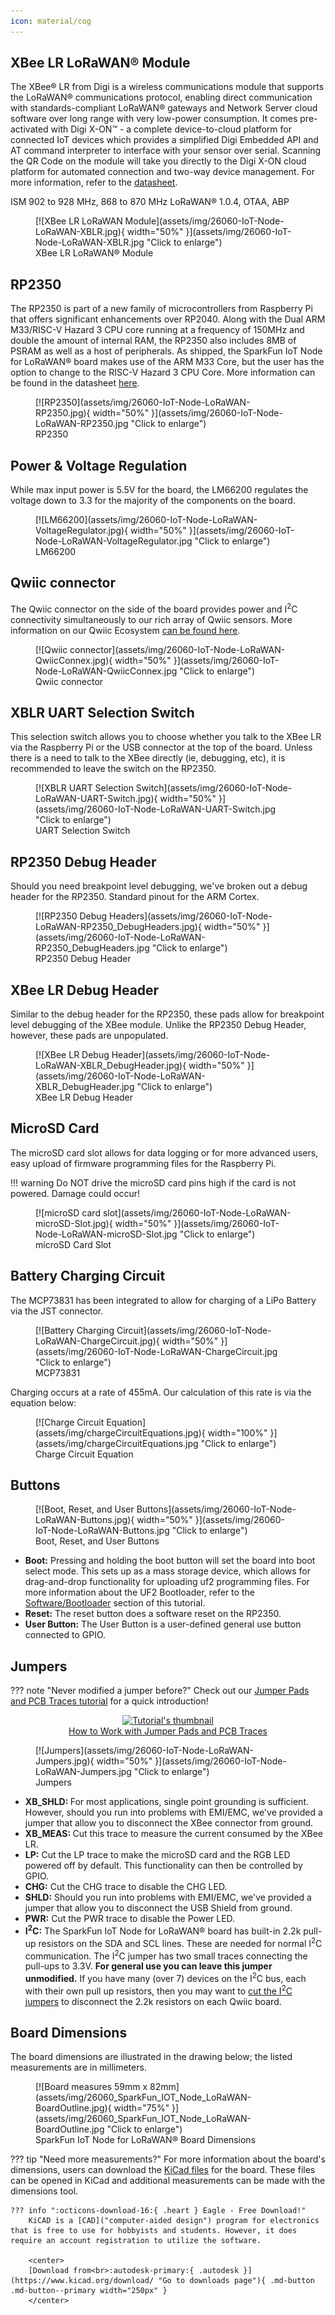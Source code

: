 ```yaml
---
icon: material/cog
---
```


 
## XBee LR LoRaWAN® Module

The XBee® LR from Digi is a wireless communications module that supports the LoRaWAN® communications protocol, enabling direct communication with standards-compliant LoRaWAN® gateways and Network Server cloud software over long range with very low-power consumption. It comes pre-activated with Digi X-ON™ - a complete device-to-cloud platform for connected IoT devices which provides a simplified Digi Embedded API and AT command interpreter to interface with your sensor over serial. Scanning the QR Code on the module will take you directly to the Digi X-ON cloud platform for automated connection and two-way device management. For more information, refer to the [datasheet](assets/component_documentation/Digi-XBLR-Datasheet.pdf).


ISM 902 to 928 MHz, 868 to 870 MHz
LoRaWAN® 1.0.4, OTAA, ABP


<figure markdown>
[![XBee LR LoRaWAN Module](assets/img/26060-IoT-Node-LoRaWAN-XBLR.jpg){ width="50%" }](assets/img/26060-IoT-Node-LoRaWAN-XBLR.jpg "Click to enlarge")
<figcaption markdown>XBee LR LoRaWAN® Module</figcaption>
</figure>

## RP2350

The RP2350 is part of a new family of microcontrollers from Raspberry Pi that offers significant enhancements over RP2040. Along with the Dual ARM M33/RISC-V Hazard 3 CPU core running at a frequency of 150MHz and double the amount of internal RAM, the RP2350 also includes 8MB of PSRAM as well as a host of peripherals. As shipped, the SparkFun IoT Node for LoRaWAN® board makes use of the ARM M33 Core, but the user has the option to change to the RISC-V Hazard 3 CPU Core. More information can be found in the datasheet [here](assets/component_documentation/).

<figure markdown>
[![RP2350](assets/img/26060-IoT-Node-LoRaWAN-RP2350.jpg){ width="50%" }](assets/img/26060-IoT-Node-LoRaWAN-RP2350.jpg "Click to enlarge")
<figcaption markdown>RP2350</figcaption>
</figure>

## Power & Voltage Regulation

While max input power is 5.5V for the board, the LM66200 regulates the voltage down to 3.3 for the majority of the components on the board. 

<figure markdown>
[![LM66200](assets/img/26060-IoT-Node-LoRaWAN-VoltageRegulator.jpg){ width="50%" }](assets/img/26060-IoT-Node-LoRaWAN-VoltageRegulator.jpg "Click to enlarge")
<figcaption markdown>LM66200</figcaption>
</figure>

## Qwiic connector

The Qwiic connector on the side of the board provides power and I<sup>2</sup>C connectivity simultaneously to our rich array of Qwiic sensors. More information on our Qwiic Ecosystem [can be found here](https://www.sparkfun.com/qwiic). 


<figure markdown>
[![Qwiic connector](assets/img/26060-IoT-Node-LoRaWAN-QwiicConnex.jpg){ width="50%" }](assets/img/26060-IoT-Node-LoRaWAN-QwiicConnex.jpg "Click to enlarge")
<figcaption markdown>Qwiic connector</figcaption>
</figure>

## XBLR UART Selection Switch

This selection switch allows you to choose whether you talk to the XBee LR via the Raspberry Pi or the USB connector at the top of the board. Unless there is a need to talk to the XBee directly (ie, debugging, etc), it is recommended to leave the switch on the RP2350.

<figure markdown>
[![XBLR UART Selection Switch](assets/img/26060-IoT-Node-LoRaWAN-UART-Switch.jpg){ width="50%" }](assets/img/26060-IoT-Node-LoRaWAN-UART-Switch.jpg "Click to enlarge")
<figcaption markdown>UART Selection Switch</figcaption>
</figure>

## RP2350 Debug Header

Should you need breakpoint level debugging, we've broken out a debug header for the RP2350. Standard pinout for the ARM Cortex. 

<figure markdown>
[![RP2350 Debug Headers](assets/img/26060-IoT-Node-LoRaWAN-RP2350_DebugHeaders.jpg){ width="50%" }](assets/img/26060-IoT-Node-LoRaWAN-RP2350_DebugHeaders.jpg "Click to enlarge")
<figcaption markdown>RP2350 Debug Header</figcaption>
</figure>



## XBee LR Debug Header

Similar to the debug header for the RP2350, these pads allow for breakpoint level debugging of the XBee module. Unlike the RP2350 Debug Header, however, these pads are unpopulated. 

<figure markdown>
[![XBee LR Debug Header](assets/img/26060-IoT-Node-LoRaWAN-XBLR_DebugHeader.jpg){ width="50%" }](assets/img/26060-IoT-Node-LoRaWAN-XBLR_DebugHeader.jpg "Click to enlarge")
<figcaption markdown>XBee LR Debug Header</figcaption>
</figure>

## MicroSD Card

The microSD card slot allows for data logging or for more advanced users, easy upload of firmware programming files for the Raspberry Pi.

!!! warning
	Do NOT drive the microSD card pins high if the card is not powered. Damage could occur! 

<figure markdown>
[![microSD card slot](assets/img/26060-IoT-Node-LoRaWAN-microSD-Slot.jpg){ width="50%" }](assets/img/26060-IoT-Node-LoRaWAN-microSD-Slot.jpg "Click to enlarge")
<figcaption markdown>microSD Card Slot</figcaption>
</figure>


## Battery Charging Circuit

The MCP73831 has been integrated to allow for charging of a LiPo Battery via the JST connector. 

<figure markdown>
[![Battery Charging Circuit](assets/img/26060-IoT-Node-LoRaWAN-ChargeCircuit.jpg){ width="50%" }](assets/img/26060-IoT-Node-LoRaWAN-ChargeCircuit.jpg "Click to enlarge")
<figcaption markdown>MCP73831</figcaption>
</figure>

Charging occurs at a rate of 455mA. Our calculation of this rate is via the equation below: 

<figure markdown>
[![Charge Circuit Equation](assets/img/chargeCircuitEquations.jpg){ width="100%" }](assets/img/chargeCircuitEquations.jpg "Click to enlarge")
<figcaption markdown>Charge Circuit Equation</figcaption>
</figure>




## Buttons

<figure markdown>
[![Boot, Reset, and User Buttons](assets/img/26060-IoT-Node-LoRaWAN-Buttons.jpg){ width="50%" }](assets/img/26060-IoT-Node-LoRaWAN-Buttons.jpg "Click to enlarge")
<figcaption markdown>Boot, Reset, and User Buttons</figcaption>
</figure>

* <b>Boot:</b>
	Pressing and holding the boot button will set the board into boot select mode. This sets up as a mass storage device, which allows for drag-and-drop functionality for uploading uf2 programming files. For more information about the UF2 Bootloader, refer to the [Software/Bootloader](./uf2.md) section of this tutorial. 
* <b>Reset:</b>
	The reset button does a software reset on the RP2350. 
* <b>User Button:</b>
	The User Button is a user-defined general use button connected to GPIO. 



## Jumpers

??? note "Never modified a jumper before?"
	Check out our <a href="https://learn.sparkfun.com/tutorials/664">Jumper Pads and PCB Traces tutorial</a> for a quick introduction!
	<p align="center">
		<a href="https://learn.sparkfun.com/tutorials/664">
		<img src="https://cdn.sparkfun.com/c/264-148/assets/learn_tutorials/6/6/4/PCB_TraceCutLumenati.jpg" alt="Tutorial's thumbnail"><br>
        How to Work with Jumper Pads and PCB Traces</a>
	</p>

<figure markdown>
[![Jumpers](assets/img/26060-IoT-Node-LoRaWAN-Jumpers.jpg){ width="50%" }](assets/img/26060-IoT-Node-LoRaWAN-Jumpers.jpg "Click to enlarge")
<figcaption markdown>Jumpers</figcaption>
</figure>


* <b>XB_SHLD: </b>
	For most applications, single point grounding is sufficient. However, should you run into problems with EMI/EMC, we've provided a jumper that allow you to disconnect the XBee connector from ground.
* <b>XB_MEAS: </b>
	Cut this trace to measure the current consumed by the XBee LR. 
* <b>LP:</b>
	Cut the LP trace to make the microSD card and the RGB LED powered off by default. This functionality can then be controlled by GPIO. 
* <b>CHG:</b>
	Cut the CHG trace to disable the CHG LED. 
* <b>SHLD:</b>
	Should you run into problems with EMI/EMC, we've provided a jumper that allow you to disconnect the USB Shield from ground.
* <b>PWR:</b>
	Cut the PWR trace to disable the Power LED. 
* <b>I<sup>2</sup>C:</b>
	The SparkFun IoT Node for LoRaWAN® board has built-in 2.2k pull-up resistors on the SDA and SCL lines. These are needed for normal I<sup>2</sup>C communication. The I<sup>2</sup>C jumper has two small traces connecting the pull-ups to 3.3V. **For general use you can leave this jumper unmodified.** If you have many (over 7) devices on the I<sup>2</sup>C bus, each with their own pull up resistors, then you may want to [cut the I<sup>2</sup>C jumpers](https://learn.sparkfun.com/tutorials/how-to-work-with-jumper-pads-and-pcb-traces) to disconnect the 2.2k resistors on each Qwiic board.




## Board Dimensions

The board dimensions are illustrated in the drawing below; the listed measurements are in millimeters.


<figure markdown>
[![Board measures 59mm x 82mm](assets/img/26060_SparkFun_IOT_Node_LoRaWAN-BoardOutline.jpg){ width="75%" }](assets/img/26060_SparkFun_IOT_Node_LoRaWAN-BoardOutline.jpg "Click to enlarge")
<figcaption markdown>SparkFun IoT Node for LoRaWAN® Board Dimensions</figcaption>
</figure>

	
??? tip "Need more measurements?"
	For more information about the board's dimensions, users can download the [KiCad files](../assets/board_files/SparkFun_IoT_Node_LoRaWAN_KiCADFiles.zip) for the board. These files can be opened in KiCad and additional measurements can be made with the dimensions tool.

	??? info ":octicons-download-16:{ .heart } Eagle - Free Download!"
		KiCAD is a [CAD]("computer-aided design") program for electronics that is free to use for hobbyists and students. However, it does require an account registration to utilize the software.

		<center>
		[Download from<br>:autodesk-primary:{ .autodesk }](https://www.kicad.org/download/ "Go to downloads page"){ .md-button .md-button--primary width="250px" }
		</center>

	
